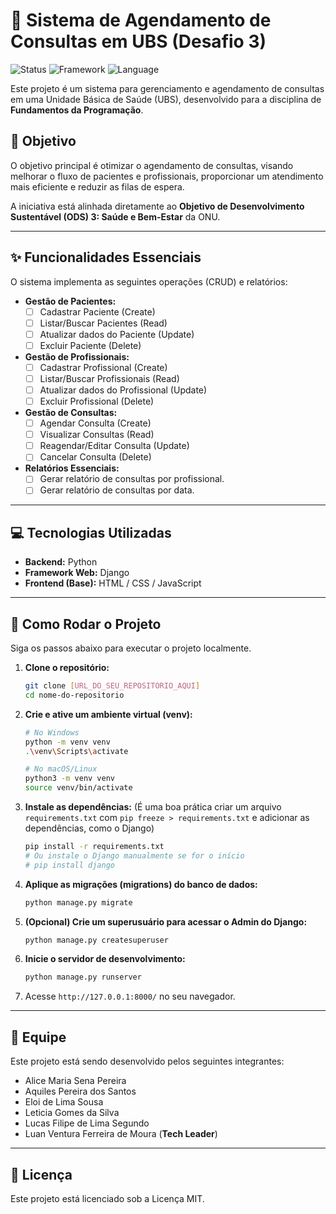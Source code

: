 # 🏥 Sistema de Agendamento de Consultas em UBS (Desafio 3)

![Status](https://img.shields.io/badge/Status-Em%20Desenvolvimento-blue)
![Framework](https://img.shields.io/badge/Framework-Django-0C4B33?logo=django)
![Language](https://img.shields.io/badge/Language-Python-3776AB?logo=python)

Este projeto é um sistema para gerenciamento e agendamento de consultas em uma Unidade Básica de Saúde (UBS), desenvolvido para a disciplina de **Fundamentos da Programação**.

## 🎯 Objetivo

O objetivo principal é otimizar o agendamento de consultas, visando melhorar o fluxo de pacientes e profissionais, proporcionar um atendimento mais eficiente e reduzir as filas de espera.

A iniciativa está alinhada diretamente ao **Objetivo de Desenvolvimento Sustentável (ODS) 3: Saúde e Bem-Estar** da ONU.

---

## ✨ Funcionalidades Essenciais

O sistema implementa as seguintes operações (CRUD) e relatórios:

* **Gestão de Pacientes:**
    * [ ] Cadastrar Paciente (Create)
    * [ ] Listar/Buscar Pacientes (Read)
    * [ ] Atualizar dados do Paciente (Update)
    * [ ] Excluir Paciente (Delete)
* **Gestão de Profissionais:**
    * [ ] Cadastrar Profissional (Create)
    * [ ] Listar/Buscar Profissionais (Read)
    * [ ] Atualizar dados do Profissional (Update)
    * [ ] Excluir Profissional (Delete)
* **Gestão de Consultas:**
    * [ ] Agendar Consulta (Create)
    * [ ] Visualizar Consultas (Read)
    * [ ] Reagendar/Editar Consulta (Update)
    * [ ] Cancelar Consulta (Delete)
* **Relatórios Essenciais:**
    * [ ] Gerar relatório de consultas por profissional.
    * [ ] Gerar relatório de consultas por data.

---

## 💻 Tecnologias Utilizadas

* **Backend:** Python
* **Framework Web:** Django
* **Frontend (Base):** HTML / CSS / JavaScript

---

## 🚀 Como Rodar o Projeto

Siga os passos abaixo para executar o projeto localmente.

1.  **Clone o repositório:**
    ```bash
    git clone [URL_DO_SEU_REPOSITORIO_AQUI]
    cd nome-do-repositorio
    ```

2.  **Crie e ative um ambiente virtual (venv):**
    ```bash
    # No Windows
    python -m venv venv
    .\venv\Scripts\activate

    # No macOS/Linux
    python3 -m venv venv
    source venv/bin/activate
    ```

3.  **Instale as dependências:**
    (É uma boa prática criar um arquivo `requirements.txt` com `pip freeze > requirements.txt` e adicionar as dependências, como o Django)
    ```bash
    pip install -r requirements.txt
    # Ou instale o Django manualmente se for o início
    # pip install django
    ```

4.  **Aplique as migrações (migrations) do banco de dados:**
    ```bash
    python manage.py migrate
    ```

5.  **(Opcional) Crie um superusuário para acessar o Admin do Django:**
    ```bash
    python manage.py createsuperuser
    ```

6.  **Inicie o servidor de desenvolvimento:**
    ```bash
    python manage.py runserver
    ```

7.  Acesse `http://127.0.0.1:8000/` no seu navegador.

---

## 👥 Equipe

Este projeto está sendo desenvolvido pelos seguintes integrantes:

* Alice Maria Sena Pereira
* Aquiles Pereira dos Santos
* Eloi de Lima Sousa
* Leticia Gomes da Silva
* Lucas Filipe de Lima Segundo
* Luan Ventura Ferreira de Moura (**Tech Leader**)

---

## 📄 Licença

Este projeto está licenciado sob a Licença MIT.
